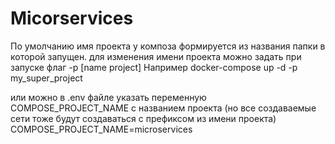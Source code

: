 # Micorservices

По умолчанию имя проекта у композа формируется из названия папки в которой запущен.
для изменения имени проекта можно задать при запуске флаг -p [name project]
Например docker-compose up -d -p my_super_project

или можно в .env файле указать переменную COMPOSE_PROJECT_NAME с названием проекта (но все
создаваемые сети тоже будут создаваться с префиксом из имени проекта)
COMPOSE_PROJECT_NAME=microservices
